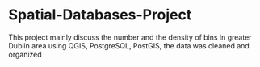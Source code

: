 # Spatial-Databases-Project

This project mainly discuss the number and the density of bins in greater Dublin area using QGIS, PostgreSQL,  PostGIS, the data was cleaned and organized
